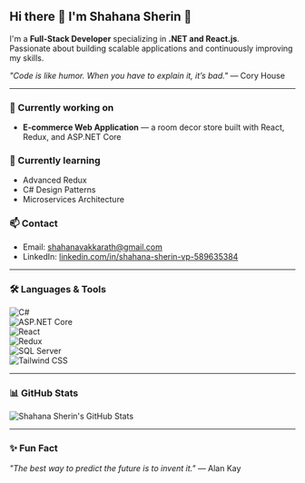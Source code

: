 ## Hi there 👋 I'm Shahana Sherin 🚀

I'm a **Full-Stack Developer** specializing in **.NET and React.js**.  
Passionate about building scalable applications and continuously improving my skills.

*"Code is like humor. When you have to explain it, it’s bad."* — Cory House

---

### 🔭 Currently working on
- **E-commerce Web Application** — a room decor store built with React, Redux, and ASP.NET Core

### 🌱 Currently learning
- Advanced Redux
- C# Design Patterns
- Microservices Architecture

### 📫 Contact
- Email: [shahanavakkarath@gmail.com](mailto:shahanavakkarath@gmail.com)  
- LinkedIn: [linkedin.com/in/shahana-sherin-vp-589635384](https://linkedin.com/in/shahana-sherin-vp-589635384)

---

### 🛠 Languages & Tools
![C#](https://img.shields.io/badge/C%23-239120?style=flat&logo=c-sharp&logoColor=white)  
![ASP.NET Core](https://img.shields.io/badge/ASP.NET_Core-512BD4?style=flat&logo=dot-net&logoColor=white)  
![React](https://img.shields.io/badge/React-20232A?style=flat&logo=react&logoColor=61DAFB)  
![Redux](https://img.shields.io/badge/Redux-764ABC?style=flat&logo=redux&logoColor=white)  
![SQL Server](https://img.shields.io/badge/SQL_Server-CC2927?style=flat&logo=microsoft-sql-server&logoColor=white)  
![Tailwind CSS](https://img.shields.io/badge/Tailwind_CSS-38B2AC?style=flat&logo=tailwind-css&logoColor=white)

---



### 📊 GitHub Stats
![Shahana Sherin's GitHub Stats](https://github-readme-stats.vercel.app/api?username=shahana163sherin&show_icons=true&theme=radical)

---

### ✨ Fun Fact
_"The best way to predict the future is to invent it."_ — Alan Kay
